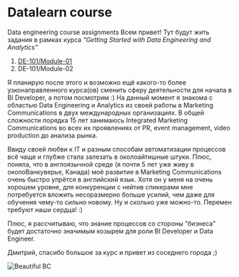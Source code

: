 # Datalearn course
Data engineering course assignments
Всем привет! 
Тут будут жить задания в рамках курса *"Getting Started with Data Engineering and Analytics"*
1. [DE-101/Module-01](https://www.example.com)
2. DE-101/Module-02

Я планирую после этого и возможно ещё какого-то более узконаправленного курса(ов) сменить сферу деятельности для начала в BI Developer, а потом посмотрим :) 
На данный момент я знакома с областью Data Engineering и Analytics из своей работы в Marketing Communications в двух международных организациях. В общей сложности порядка 15 лет занимаюсь Integrated Marketing Communications во всех их проявлениях от PR, event management, video production до анализа рынка. 

Ввиду своей любви к IT и разным способам автоматизации процессов всё чаще и глубже стала залезать в околоайтишные штуки. Плюс, поняла, что в англоязычной среде (я почти 5 лет уже живу в околоВанкуверье, Канада) моё развитие в Marketing Communications очень быстро упрётся в английский язык. Хотя он у меня на очень хорошем уровне, для конкуренции с нейтив спикерами мне потребуется вложить несоразмерно больше усилий, чем даже для обучения чему-то сильно новому. Ну и сколько уже можно-то. Перемен требуют наши сердца! :) 

Плюс, я рассчитываю, что знание процессов со стороны "бизнеса" будет достаточно значимым козырем для роли BI Developer и Data Engineer.

Дмитрий, спасибо большое за курс и привет из соседнего города ;)

![Beautiful BC](https://user-images.githubusercontent.com/102954787/167276455-da45e94d-b565-46c5-9038-c030b1699867.jpg)
